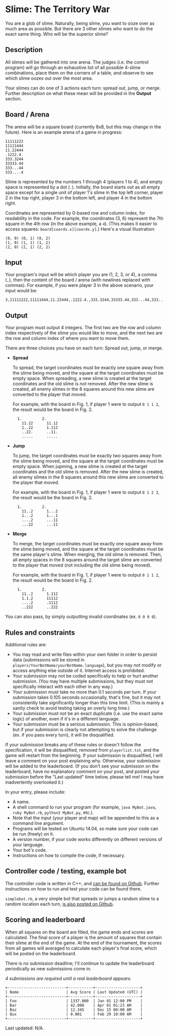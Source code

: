 # Slime: The Territory War

You are a glob of slime. Naturally, being slime, you want to ooze over as much area as possible. But there are 3 other slimes who want to do the exact same thing. Who will be the superior slime?

## Description

All slimes will be gathered into one arena. The judges (i.e. the control program) will go through an exhaustive list of all possible 4-slime combinations, place them on the corners of a table, and observe to see which slime oozes out over the most area.

Your slimes can do one of 3 actions each turn: spread out, jump, or merge. Further description on what these mean will be provided in the **Output** section.

## Board / Arena

The arena will be a square board (currently 8x8, but this may change in the future). Here is an example arena of a game in progress:

    11111222
    11111444
    11.22444
    .1222.4.
    333.3244
    33333.44
    333...44
    333....4
    
Slime is represented by the numbers 1 through 4 (players 1 to 4), and empty space is represented by a dot (`.`). Initially, the board starts out as all empty space except for a single unit of player 1's slime in the top left corner, player 2 in the top right, player 3 in the bottom left, and player 4 in the bottom right.

Coordinates are represented by 0-based row and column index, for readability in the code. For example, the coordinates (3, 6) represent the 7th square in the 4th row (in the above example, a `4`). (This makes it easier to access squares: `board[coords.x][coords.y]`.) Here's a visual illustration:

    (0, 0) (0, 1) (0, 2)
    (1, 0) (1, 1) (1, 2)
    (2, 0) (2, 1) (2, 2)

## Input

Your program's input will be which player you are (1, 2, 3, or 4), a comma (`,`), then the content of the board / arena (with newlines replaced with commas). For example, if you were player 3 in the above scenario, your input would be:

    3,11111222,11111444,11.22444,.1222.4.,333.3244,33333.44,333...44,333....4

## Output

Your program must output 4 integers. The first two are the row and column index respectively of the slime you would like to move, and the next two are the row and column index of where you want to move them.

There are three choices you have on each turn: Spread out, jump, or merge.

- **Spread**

    To spread, the target coordinates must be exactly one square away from the slime being moved, and the square at the target coordinates must be empty space. When spreading, a new slime is created at the target coordinates and the old slime is *not* removed. After the new slime is created, all enemy slimes in the 8 squares around this new slime are converted to the player that moved.
    
    For example, with the board in Fig. 1, if player 1 were to output `0 1 1 2`, the result would be the board in Fig. 2.
    
        1.         2.
          11.22      11.12
          1..22      1.112
          ..22.      ..11.
          .....      .....
        
- **Jump**

    To jump, the target coordinates must be exactly two squares away from the slime being moved, and the square at the target coordinates must be empty space. When jupming, a new slime is created at the target coordinates and the old slime is removed. After the new slime is created, all enemy slimes in the 8 squares around this new slime are converted to the player that moved.
    
    For example, with the board in Fig. 1, if player 1 were to output `0 1 2 3`, the result would be the board in Fig. 2.

        1.         2.    
          11..2      1...2
          1...2      1...1
          ....2      ...11
          ...22      ...11
    
- **Merge**

    To merge, the target coordinates must be exactly one square away from the slime being moved, and the square at the target coordinates must be the same player's slime. When merging, the old slime is removed. Then, all empty spaces in the 8 squares around the target slime are converted to the player that moved (not including the old slime being moved).
    
    For example, with the board in Fig. 1, if player 1 were to output `0 1 1 2`, the result would be the board in Fig. 2.
        
        1.         2.
          11..2      1.112
          1.1.2      11112
          ....2      .1112
          ..222      ..222
        
You can also pass, by simply outputting invalid coordinates (ex. `0 0 0 0`).

## Rules and constraints

Additional rules are:

- You may read and write files within your own folder in order to persist data (submissions will be stored in `players/YourBotName/yourBotName.language`), but you may not modify or access anything else outside of it. Internet access is prohibited.
- Your submission may not be coded specifically to help or hurt another submission. (You may have multiple submissions, but they must not specifically interact with each other in any way.)
- Your submission must take no more than 0.1 seconds per turn. If your submission takes 0.105 seconds occasionally, that's fine, but it may not consistently take significantly longer than this time limit. (This is mainly a sanity check to avoid testing taking an overly long time.)
- Your submission must not be an exact duplicate (i.e. use the exact same logic) of another, even if it's in a different language.
- Your submission must be a serious submission. This is opinion-based, but if your submission is clearly not attempting to solve the challenge (ex. if you pass every turn), it will be disqualified.

If your submission breaks any of these rules or doesn't follow the specification, it will be disqualified, removed from `playerlist.txt`, and the game will restart from the beginning. If your submission is disqualified, I will leave a comment on your post explaining why. Otherwise, your submission will be added to the leaderboard. (If you don't see your submission on the leaderboard, have no explanatory comment on your post, and posted your submission before the "Last updated" time below, please tell me! I may have inadvertently overlooked it.)

In your entry, please include:

- A name.
- A shell command to run your program (for example, `java MyBot.java`, `ruby MyBot.rb`, `python3 MyBot.py`, etc.).
 - Note that the input (your player and map) will be appended to this as a command line argument.
 - Programs will be tested on Ubuntu 14.04, so make sure your code can be run (freely) on it.
- A version number, if your code works differently on different versions of your language.
- Your bot's code.
- Instructions on how to compile the code, if necessary.

## Controller code / testing, example bot

The controller code is written in C++, and [can be found on Github](https://github.com/KeyboardFire/slime-territory-war). Further instructions on how to run and test your code can be found there.

`simplebot.rb`, a very simple bot that spreads or jumps a random slime to a random location each turn, [is also posted on Github](https://github.com/KeyboardFire/slime-territory-war/blob/master/players/Simplebot/simplebot.rb).

## Scoring and leaderboard

When all squares on the board are filled, the game ends and scores are calculated. The final score of a player is the amount of squares that contain their slime at the end of the game. At the end of the tournament, the scores from all games will averaged to calculate each player's final score, which will be posted on the leaderboard.

There is no submission deadline; I'll continue to update the leaderboard periodically as new submissions come in.

*4 submissions are required until a real leaderboard appears.*

    +--------------------------+-----------+--------------------+
    | Name                     | Avg Score | Last Updated (UTC) |
    +--------------------------+-----------+--------------------+
    | Foo                      | 1337.000  | Jan 01 12:00 PM    |
    | Bar                      | 42.000    | Apr 01 01:23 AM    |
    | Baz                      | 12.345    | Dec 15 00:00 AM    |
    | Qux                      | 0.001     | Feb 29 10:00 AM    |
    +--------------------------+-----------+--------------------+

Last updated: N/A.
